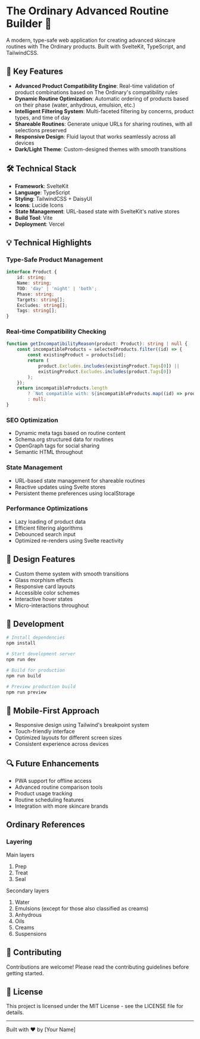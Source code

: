 # The Ordinary Advanced Routine Builder 🧪

A modern, type-safe web application for creating advanced skincare routines with The Ordinary products. Built with SvelteKit, TypeScript, and TailwindCSS.

## 🌟 Key Features

- **Advanced Product Compatibility Engine**: Real-time validation of product combinations based on The Ordinary's compatibility rules
- **Dynamic Routine Optimization**: Automatic ordering of products based on their phase (water, anhydrous, emulsion, etc.)
- **Intelligent Filtering System**: Multi-faceted filtering by concerns, product types, and time of day
- **Shareable Routines**: Generate unique URLs for sharing routines, with all selections preserved
- **Responsive Design**: Fluid layout that works seamlessly across all devices
- **Dark/Light Theme**: Custom-designed themes with smooth transitions

## 🛠 Technical Stack

- **Framework**: SvelteKit
- **Language**: TypeScript
- **Styling**: TailwindCSS + DaisyUI
- **Icons**: Lucide Icons
- **State Management**: URL-based state with SvelteKit's native stores
- **Build Tool**: Vite
- **Deployment**: Vercel

## 💡 Technical Highlights

### Type-Safe Product Management

```typescript
interface Product {
	id: string;
	Name: string;
	TOD: 'day' | 'night' | 'both';
	Phase: string;
	Targets: string[];
	Excludes: string[];
	Tags: string[];
}
```

### Real-time Compatibility Checking

```typescript
function getIncompatibilityReason(product: Product): string | null {
	const incompatibleProducts = selectedProducts.filter((id) => {
		const existingProduct = products[id];
		return (
			product.Excludes.includes(existingProduct.Tags[0]) ||
			existingProduct.Excludes.includes(product.Tags[0])
		);
	});
	return incompatibleProducts.length
		? `Not compatible with: ${incompatibleProducts.map((id) => products[id].Name).join(', ')}`
		: null;
}
```

### SEO Optimization

- Dynamic meta tags based on routine content
- Schema.org structured data for routines
- OpenGraph tags for social sharing
- Semantic HTML throughout

### State Management

- URL-based state management for shareable routines
- Reactive updates using Svelte stores
- Persistent theme preferences using localStorage

### Performance Optimizations

- Lazy loading of product data
- Efficient filtering algorithms
- Debounced search input
- Optimized re-renders using Svelte reactivity

## 🎨 Design Features

- Custom theme system with smooth transitions
- Glass morphism effects
- Responsive card layouts
- Accessible color schemes
- Interactive hover states
- Micro-interactions throughout

## 🚀 Development

```bash
# Install dependencies
npm install

# Start development server
npm run dev

# Build for production
npm run build

# Preview production build
npm run preview
```

## 📱 Mobile-First Approach

- Responsive design using Tailwind's breakpoint system
- Touch-friendly interface
- Optimized layouts for different screen sizes
- Consistent experience across devices

## 🔍 Future Enhancements

- PWA support for offline access
- Advanced routine comparison tools
- Product usage tracking
- Routine scheduling features
- Integration with more skincare brands

## Ordinary References

### Layering

Main layers
1. Prep
2. Treat
3. Seal

Secondary layers
1. Water
2. Emulsions (except for those also classified as creams)
3. Anhydrous
4. Oils
5. Creams
6. Suspensions



## 🤝 Contributing

Contributions are welcome! Please read the contributing guidelines before getting started.

## 📄 License

This project is licensed under the MIT License - see the LICENSE file for details.

---

Built with ❤️ by [Your Name]
